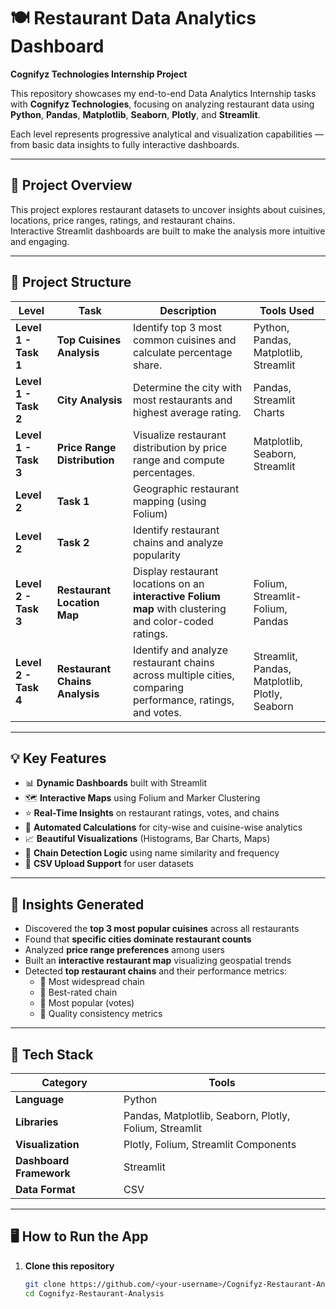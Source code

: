 # 🍽️ Restaurant Data Analytics Dashboard  
**Cognifyz Technologies Internship Project**

This repository showcases my end-to-end Data Analytics Internship tasks with **Cognifyz Technologies**, focusing on analyzing restaurant data using **Python**, **Pandas**, **Matplotlib**, **Seaborn**, **Plotly**, and **Streamlit**.  

Each level represents progressive analytical and visualization capabilities — from basic data insights to fully interactive dashboards.

---

## 🚀 **Project Overview**

This project explores restaurant datasets to uncover insights about cuisines, locations, price ranges, ratings, and restaurant chains.  
Interactive Streamlit dashboards are built to make the analysis more intuitive and engaging.

---

## 🧩 **Project Structure**

| Level | Task | Description | Tools Used |
|-------|------|--------------|-------------|
| **Level 1 - Task 1** | **Top Cuisines Analysis** | Identify top 3 most common cuisines and calculate percentage share. | Python, Pandas, Matplotlib, Streamlit |
| **Level 1 - Task 2** | **City Analysis** | Determine the city with most restaurants and highest average rating. | Pandas, Streamlit Charts |
| **Level 1 - Task 3** | **Price Range Distribution** | Visualize restaurant distribution by price range and compute percentages. | Matplotlib, Seaborn, Streamlit |
| **Level 2** | **Task 1**| Geographic restaurant mapping (using Folium) |
| **Level 2**| **Task 2**| Identify restaurant chains and analyze popularity |
| **Level 2 - Task 3** | **Restaurant Location Map** | Display restaurant locations on an **interactive Folium map** with clustering and color-coded ratings. | Folium, Streamlit-Folium, Pandas |
| **Level 2 - Task 4** | **Restaurant Chains Analysis** | Identify and analyze restaurant chains across multiple cities, comparing performance, ratings, and votes. | Streamlit, Pandas, Matplotlib, Plotly, Seaborn 

---

## 💡 **Key Features**

- 📊 **Dynamic Dashboards** built with Streamlit  
- 🗺️ **Interactive Maps** using Folium and Marker Clustering  
- ⭐ **Real-Time Insights** on restaurant ratings, votes, and chains  
- 🧮 **Automated Calculations** for city-wise and cuisine-wise analytics  
- 📈 **Beautiful Visualizations** (Histograms, Bar Charts, Maps)  
- 🧠 **Chain Detection Logic** using name similarity and frequency  
- 💾 **CSV Upload Support** for user datasets  

---

## 🧠 **Insights Generated**

- Discovered the **top 3 most popular cuisines** across all restaurants  
- Found that **specific cities dominate restaurant counts**  
- Analyzed **price range preferences** among users  
- Built an **interactive restaurant map** visualizing geospatial trends  
- Detected **top restaurant chains** and their performance metrics:
  - 🔹 Most widespread chain  
  - 🔹 Best-rated chain  
  - 🔹 Most popular (votes)  
  - 🔹 Quality consistency metrics  

---

## 🧰 **Tech Stack**

| Category | Tools |
|-----------|-------|
| **Language** | Python |
| **Libraries** | Pandas, Matplotlib, Seaborn, Plotly, Folium, Streamlit |
| **Visualization** | Plotly, Folium, Streamlit Components |
| **Dashboard Framework** | Streamlit |
| **Data Format** | CSV |

---

## 🖥️ **How to Run the App**

1. **Clone this repository**  
   ```bash
   git clone https://github.com/<your-username>/Cognifyz-Restaurant-Analysis.git
   cd Cognifyz-Restaurant-Analysis
